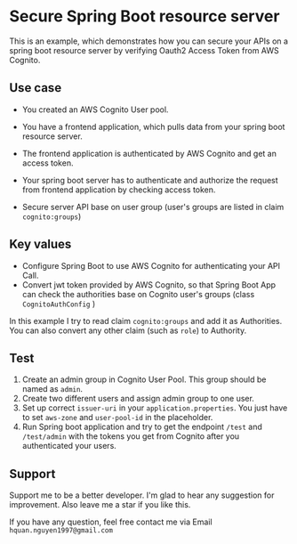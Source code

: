 # Secure Spring Boot resource server

This is an example, which demonstrates how you can secure your APIs on a spring boot resource server by verifying Oauth2 Access Token from AWS Cognito.

## Use case

* You created an AWS Cognito User pool.

* You have a frontend application, which pulls data from your spring boot resource server.
* The frontend application is authenticated by AWS Cognito and get an access token.
* Your spring boot server has to authenticate and authorize the request from frontend application by checking access token.
* Secure server API base on user group (user's groups are listed in claim `cognito:groups`)

## Key values

* Configure Spring Boot to use AWS Cognito for authenticating your API Call.
* Convert jwt token provided by AWS Cognito, so that Spring Boot App can check the authorities base on Cognito user's groups (class `CognitoAuthConfig` )

In this example I try to read claim `cognito:groups` and add it as Authorities. 
You can also convert any other claim (such as `role`) to Authority.

## Test

1. Create an admin group in Cognito User Pool. This group should be named as `admin`.
2. Create two different users and assign admin group to one user.
3. Set up correct `issuer-uri` in your `application.properties`.
You just have to set `aws-zone` and `user-pool-id` in the placeholder.
4. Run Spring boot application and try to get the endpoint `/test` and `/test/admin` 
with the tokens you get from Cognito after you authenticated your users.

## Support 

Support me to be a better developer.
I'm glad to hear any suggestion for improvement. 
Also leave me a star if you like this. 

If you have any question, feel free contact me via Email
`hquan.nguyen1997@gmail.com`